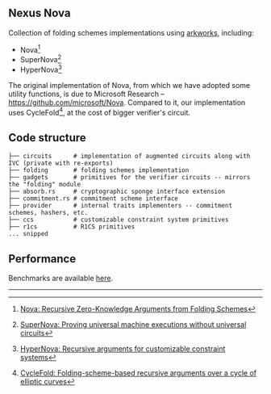 ## Nexus Nova

Collection of folding schemes implementations using [arkworks](https://arkworks.rs), including:

- Nova[^1]
- SuperNova[^2]
- HyperNova[^3]

The original implementation of Nova, from which we have adopted some utility functions, is due to Microsoft Research – https://github.com/microsoft/Nova. Compared to it, our implementation uses CycleFold[^4], at the cost of bigger verifier's circuit.

## Code structure

```
├── circuits      # implementation of augmented circuits along with IVC (private with re-exports)
├── folding       # folding schemes implementation
├── gadgets       # primitives for the verifier circuits -- mirrors the "folding" module
├── absorb.rs     # cryptographic sponge interface extension
├── commitment.rs # commitment scheme interface
├── provider      # internal traits implementers -- commitment schemes, hashers, etc.
├── ccs           # customizable constraint system primitives
├── r1cs          # R1CS primitives
... snipped
```

## Performance

Benchmarks are available [here](../nova-benches/).

---

[^1]: [Nova: Recursive Zero-Knowledge Arguments from Folding Schemes](https://eprint.iacr.org/2021/370.pdf)
[^2]: [SuperNova: Proving universal machine executions without universal circuits](https://eprint.iacr.org/2022/1758.pdf)
[^3]: [HyperNova: Recursive arguments for customizable constraint systems](https://eprint.iacr.org/2023/573)
[^4]: [CycleFold: Folding-scheme-based recursive arguments over a cycle of elliptic curves](https://eprint.iacr.org/2023/1192)

